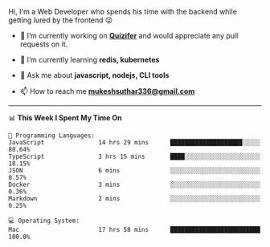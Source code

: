 Hi, I'm a Web Developer who spends his time with the backend while getting lured by the frontend 😜

- 🔭 I’m currently working on **[Quizifer](https://github.com/SutharMukesh/Quizifer/)** and would appreciate any pull requests on it.

- 🌱 I’m currently learning **redis, kubernetes**

- 💬 Ask me about **javascript, nodejs, CLI tools**

- 📫 How to reach me **mukeshsuthar336@gmail.com**

---
<!--START_SECTION:waka-->
📊 **This Week I Spent My Time On** 

```text
💬 Programming Languages: 
JavaScript               14 hrs 29 mins      ████████████████████░░░░░   80.64% 
TypeScript               3 hrs 15 mins       ████░░░░░░░░░░░░░░░░░░░░░   18.15% 
JSON                     6 mins              ░░░░░░░░░░░░░░░░░░░░░░░░░   0.57% 
Docker                   3 mins              ░░░░░░░░░░░░░░░░░░░░░░░░░   0.36% 
Markdown                 2 mins              ░░░░░░░░░░░░░░░░░░░░░░░░░   0.25%

💻 Operating System: 
Mac                      17 hrs 58 mins      █████████████████████████   100.0%

```


<!--END_SECTION:waka-->
